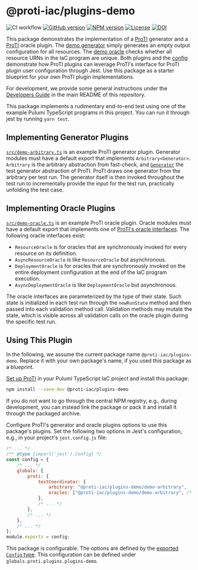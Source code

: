 # @proti-iac/plugins-demo

![CI workflow](https://github.com/proti-iac/proti/actions/workflows/ci.yaml/badge.svg)
[![GitHub version](https://badge.fury.io/gh/proti-iac%2Fproti.svg)](https://badge.fury.io/gh/proti-iac%2Fproti)
[![NPM version](https://badge.fury.io/js/%40proti-iac%2Fplugins-demo.svg)](https://npmjs.com/package/@proti-iac/plugins-demo)
[![License](https://img.shields.io/github/license/proti-iac/proti)](../LICENSE)
[![DOI](https://zenodo.org/badge/706779109.svg)](https://zenodo.org/doi/10.5281/zenodo.10028479)

This package demonstrates the implementation of a [ProTI](https://proti-iac.github.io/) generator and a [ProTI](https://proti-iac.github.io/) oracle plugin. The [demo generator](../proti-plugins-demo/src/demo-arbitrary.ts) simply generates an empty output configuration for all resources. The [demo oracle](../proti-plugins-demo/src/demo-oracle.ts) checks whether all resource URNs in the IaC program are unique. Both plugins and the [config](../proti-plugins-demo/src/config.ts) demonstrate how ProTI plugins can leverage ProTI's interface for ProTI plugin user configuration through Jest. Use this package as a starter blueprint for your own ProTI plugin implementations.

For development, we provide some general instructions under the [Developers Guide](../README.md#developers-guide) in the main README of this repository.

This package implements a rudimentary end-to-end test using one of the example Pulumi TypeScript programs in this project. You can run it through jest by running `yarn test`.

## Implementing Generator Plugins

[`src/demo-arbitrary.ts`](../proti-plugins-demo/src/demo-arbitrary.ts) is an example ProTI generator plugin. Generator modules must have a default export that implements `Arbitrary<Generator>`. `Arbitrary` is the arbitrary abstraction from fast-check, and [`Generator`](../proti-core/src/generator.ts) the test generator abstraction of ProTI. ProTI draws one generator from the arbitrary per test run. The generator itself is then invoked throughout the test run to incrementally provide the input for the test run, practically unfolding the test case.

## Implementing Oracle Plugins

[`src/demo-oracle.ts`](../proti-plugins-demo/src/demo-oracle.ts) is an example ProTI oracle plugin. Oracle modules must have a default export that implements one of [ProTI's oracle interfaces](../proti-core/src/oracle.ts). The following oracle interfaces exist:

* `ResourceOracle` is for oracles that are synchronously invoked for every resource on its definition.
* `AsyncResourceOracle` is like `ResourceOracle` but asynchronous.
* `DeploymentOracle` is for oracles that are synchronously invoked on the entire deployment configuration at the end of the IaC program execution.
* `AsyncDeploymentOracle` is like `DeploymentOracle` but asynchronous.

The oracle interfaces are parameterized by the type of their state. Such state is initialized in each test run through the `newRunState` method and then passed into each validation method call. Validation methods may mutate the state, which is visible across all validation calls on the oracle plugin during the specific test run.

## Using This Plugin

In the following, we assume the current package name `@proti-iac/plugins-demo`. Replace it with your own package's name, if you used this package as a blueprint.

[Set up ProTI](https://proti-iac.github.io/#getting-started) in your Pulumi TypeScript IaC project and install this package:

```bash
npm install --save-dev @proti-iac/plugins-demo
```

If you do not want to go through the central NPM registry, e.g., during development, you can instead link the package or pack it and install it through the packaged archive.

Configure ProTI's generator and oracle plugins options to use this package's plugins. Set the following two options in Jest's configuration, e.g., in your project's `jest.config.js` file:

```js
/* ... */
/** @type {import('jest').Config} */
const config = {
	/* ... */
	globals: {
		proti: {
			testCoordinator: {
				arbitrary: "@proti-iac/plugins-demo/demo-arbitrary",
				oracles: ["@proti-iac/plugins-demo/demo-arbitrary", /* ... */],
			},
			/* ... */
		},
		/* ... */
	},
	/* ... */
};
module.exports = config;
```

This package is configurable. The options are defined by the [exported `Config` type](../proti-plugins-demo/src/config.ts). This configuration can be defined under `globals.proti.plugins.plugins-demo`.
